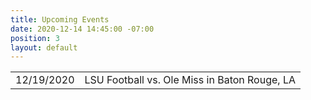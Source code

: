 ```yaml
---
title: Upcoming Events
date: 2020-12-14 14:45:00 -07:00
position: 3
layout: default
---
```


<table>

  <tr>
    <td>12/19/2020</td>
    <td>LSU Football vs. Ole Miss in Baton Rouge, LA</td>
  </tr>

</table>